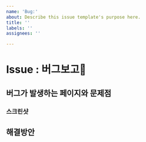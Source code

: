 ```yaml
---
name: 'Bug:'
about: Describe this issue template's purpose here.
title: ''
labels: ''
assignees: ''

---
```


# Issue : 버그보고
## 버그가 발생하는 페이지와 문제점
<!-- 가능하다면 에러 메세지와 몇번째 파일에서 에러가 발생했는지 알려주세요(에러코드 복붙가능) -->
### 스크린샷
<!-- 가능하다면 스크린샷도 추가해주세요 -->

## 해결방안
<!--모르겠다면 버그 제보한다고 생각하고 작성해주세요-->
